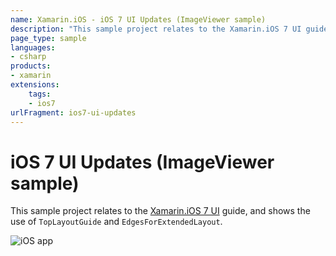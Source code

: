 ```yaml
---
name: Xamarin.iOS - iOS 7 UI Updates (ImageViewer sample)
description: "This sample project relates to the Xamarin.iOS 7 UI guide, and shows the use of TopLayoutGuide and EdgesForExtendedLayout (iOS7)"
page_type: sample
languages:
- csharp
products:
- xamarin
extensions:
    tags:
    - ios7
urlFragment: ios7-ui-updates
---
```

# iOS 7 UI Updates (ImageViewer sample)

This sample project relates to the [Xamarin.iOS 7 UI](https://docs.microsoft.com/xamarin/ios/platform/introduction-to-ios7/ios7-ui) guide, and shows the use of `TopLayoutGuide` and `EdgesForExtendedLayout`.

![iOS app](Screenshots/good.png)
